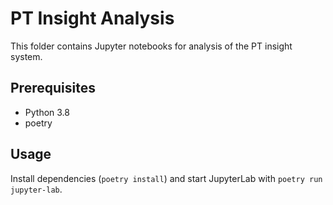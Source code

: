 # PT Insight Analysis

This folder contains Jupyter notebooks for analysis of the PT insight system.


## Prerequisites
* Python 3.8
* poetry


## Usage

Install dependencies (`poetry install`) and  start JupyterLab with `poetry run jupyter-lab`.
